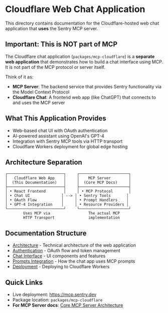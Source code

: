 # Cloudflare Web Chat Application

This directory contains documentation for the Cloudflare-hosted web chat application that **uses** the Sentry MCP server.

## Important: This is NOT part of MCP

The Cloudflare chat application (`packages/mcp-cloudflare`) is a **separate web application** that demonstrates how to build a chat interface using MCP. It is not part of the MCP protocol or server itself.

Think of it as:
- **MCP Server**: The backend service that provides Sentry functionality via the Model Context Protocol
- **Cloudflare Chat**: A frontend web app (like ChatGPT) that connects to and uses the MCP server

## What This Application Provides

- Web-based chat UI with OAuth authentication
- AI-powered assistant using OpenAI's GPT-4  
- Integration with Sentry MCP tools via HTTP transport
- Cloudflare Workers deployment for global edge hosting

## Architecture Separation

```
┌─────────────────────────┐     ┌──────────────────────┐
│   Cloudflare Web App    │     │    MCP Server        │
│  (This Documentation)   │     │  (Core MCP Docs)     │
├─────────────────────────┤     ├──────────────────────┤
│ • React Frontend        │     │ • MCP Protocol       │
│ • Chat UI              │ --> │ • Sentry Tools       │
│ • OAuth Flow           │     │ • Prompt Handlers    │
│ • GPT-4 Integration    │     │ • Resource Providers │
└─────────────────────────┘     └──────────────────────┘
        Uses MCP via                 The actual MCP
        HTTP Transport               implementation
```

## Documentation Structure

- [Architecture](./architecture.md) - Technical architecture of the web application
- [Authentication](./authentication.md) - OAuth flow and token management  
- [Chat Interface](./chat-interface.md) - UI components and features
- [Prompts Integration](./prompts-integration.md) - How the chat app uses MCP prompts
- [Deployment](./deployment.md) - Deploying to Cloudflare Workers

## Quick Links

- Live deployment: https://mcp.sentry.dev
- Package location: `packages/mcp-cloudflare`
- **For MCP Server docs**: [Core MCP Server Architecture](../architecture.mdc)